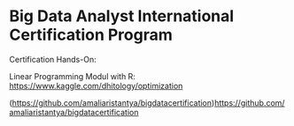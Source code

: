 # Big Data Analyst International Certification Program
Certification Hands-On:

Linear Programming Modul with R: https://www.kaggle.com/dhitology/optimization

(https://github.com/amaliaristantya/bigdatacertification)https://github.com/amaliaristantya/bigdatacertification
